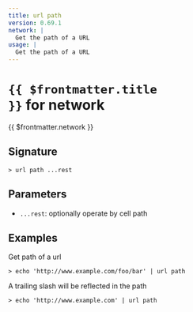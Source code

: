 ```yaml
---
title: url path
version: 0.69.1
network: |
  Get the path of a URL
usage: |
  Get the path of a URL
---
```


# <code>{{ $frontmatter.title }}</code> for network

<div class='command-title'>{{ $frontmatter.network }}</div>

## Signature

```> url path ...rest```

## Parameters

 -  `...rest`: optionally operate by cell path

## Examples

Get path of a url
```shell
> echo 'http://www.example.com/foo/bar' | url path
```

A trailing slash will be reflected in the path
```shell
> echo 'http://www.example.com' | url path
```
